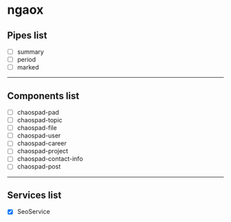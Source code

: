 # ngaox
## Pipes list
- [ ] summary
- [ ] period
- [ ] marked
---
## Components list
- [ ] chaospad-pad
- [ ] chaospad-topic
- [ ] chaospad-file
- [ ] chaospad-user
- [ ] chaospad-career
- [ ] chaospad-project
- [ ] chaospad-contact-info
- [ ] chaospad-post
---
## Services list
- [x] SeoService